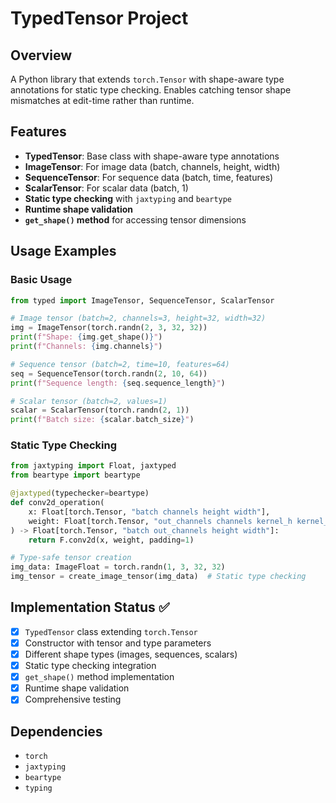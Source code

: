 # TypedTensor Project

## Overview
A Python library that extends `torch.Tensor` with shape-aware type annotations for static type checking. Enables catching tensor shape mismatches at edit-time rather than runtime.

## Features
- **TypedTensor**: Base class with shape-aware type annotations
- **ImageTensor**: For image data (batch, channels, height, width)
- **SequenceTensor**: For sequence data (batch, time, features)  
- **ScalarTensor**: For scalar data (batch, 1)
- **Static type checking** with `jaxtyping` and `beartype`
- **Runtime shape validation** 
- **`get_shape()` method** for accessing tensor dimensions

## Usage Examples

### Basic Usage
```python
from typed import ImageTensor, SequenceTensor, ScalarTensor

# Image tensor (batch=2, channels=3, height=32, width=32)
img = ImageTensor(torch.randn(2, 3, 32, 32))
print(f"Shape: {img.get_shape()}")
print(f"Channels: {img.channels}")

# Sequence tensor (batch=2, time=10, features=64)
seq = SequenceTensor(torch.randn(2, 10, 64))
print(f"Sequence length: {seq.sequence_length}")

# Scalar tensor (batch=2, values=1)
scalar = ScalarTensor(torch.randn(2, 1))
print(f"Batch size: {scalar.batch_size}")
```

### Static Type Checking
```python
from jaxtyping import Float, jaxtyped
from beartype import beartype

@jaxtyped(typechecker=beartype)
def conv2d_operation(
    x: Float[torch.Tensor, "batch channels height width"],
    weight: Float[torch.Tensor, "out_channels channels kernel_h kernel_w"]
) -> Float[torch.Tensor, "batch out_channels height width"]:
    return F.conv2d(x, weight, padding=1)

# Type-safe tensor creation
img_data: ImageFloat = torch.randn(1, 3, 32, 32)
img_tensor = create_image_tensor(img_data)  # Static type checking
```

## Implementation Status ✅
- [x] `TypedTensor` class extending `torch.Tensor`
- [x] Constructor with tensor and type parameters  
- [x] Different shape types (images, sequences, scalars)
- [x] Static type checking integration
- [x] `get_shape()` method implementation
- [x] Runtime shape validation
- [x] Comprehensive testing

## Dependencies
- `torch`
- `jaxtyping` 
- `beartype`
- `typing`
